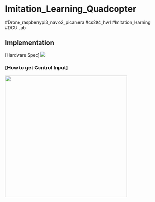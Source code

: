 # Imitation_Learning_Quadcopter
#Drone_raspberrypi3_navio2_picamera #cs294_hw1 #Imitation_learning
#DCU Lab
## Implementation

[Hardware Spec]
<img src = "https://user-images.githubusercontent.com/34183439/34472255-06da2674-efa1-11e7-8d7b-f3c50830aa79.jpg">

### [How to get Control Input]
<img src = "https://user-images.githubusercontent.com/34183439/34472112-7b7e9f18-ef9d-11e7-8a4b-ab862e034afb.gif" weight="600" height="400">


